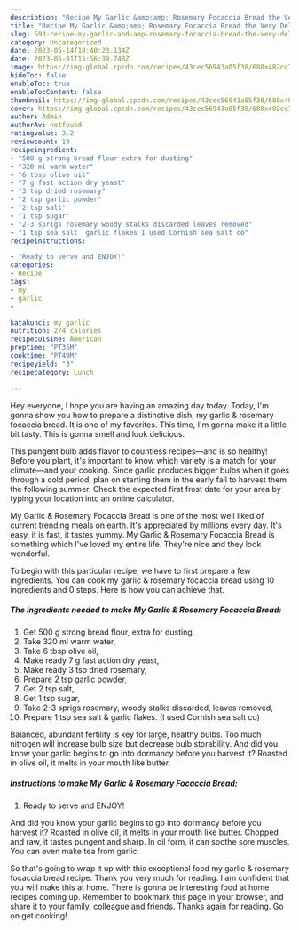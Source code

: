 ```yaml
---
description: "Recipe My Garlic &amp;amp; Rosemary Focaccia Bread the Very Delicious"
title: "Recipe My Garlic &amp;amp; Rosemary Focaccia Bread the Very Delicious"
slug: 593-recipe-my-garlic-and-amp-rosemary-focaccia-bread-the-very-delicious
category: Uncategorized
date: 2023-05-14T18:40:23.134Z
date: 2023-05-01T15:56:39.748Z
image: https://img-global.cpcdn.com/recipes/43cec56943a05f38/680x482cq70/my-garlic-rosemary-focaccia-bread-recipe-main-photo.jpg
hideToc: false
enableToc: true
enableTocContent: false
thumbnail: https://img-global.cpcdn.com/recipes/43cec56943a05f38/680x482cq70/my-garlic-rosemary-focaccia-bread-recipe-main-photo.jpg
cover: https://img-global.cpcdn.com/recipes/43cec56943a05f38/680x482cq70/my-garlic-rosemary-focaccia-bread-recipe-main-photo.jpg
author: Admin
authorAv: notfound
ratingvalue: 3.2
reviewcount: 13
recipeingredient:
- "500 g strong bread flour extra for dusting"
- "320 ml warm water"
- "6 tbsp olive oil"
- "7 g fast action dry yeast"
- "3 tsp dried rosemary"
- "2 tsp garlic powder"
- "2 tsp salt"
- "1 tsp sugar"
- "2-3 sprigs rosemary woody stalks discarded leaves removed"
- "1 tsp sea salt  garlic flakes I used Cornish sea salt co"
recipeinstructions:

- "Ready to serve and ENJOY!"
categories:
- Recipe
tags:
- my
- garlic
- 

katakunci: my garlic  
nutrition: 274 calories
recipecuisine: American
preptime: "PT35M"
cooktime: "PT49M"
recipeyield: "3"
recipecategory: Lunch

---
```



Hey everyone, I hope you are having an amazing day today. Today, I'm gonna show you how to prepare a distinctive dish, my garlic &amp; rosemary focaccia bread. It is one of my favorites. This time, I'm gonna make it a little bit tasty. This is gonna smell and look delicious.

This pungent bulb adds flavor to countless recipes—and is so healthy! Before you plant, it&#39;s important to know which variety is a match for your climate—and your cooking. Since garlic produces bigger bulbs when it goes through a cold period, plan on starting them in the early fall to harvest them the following summer. Check the expected first frost date for your area by typing your location into an online calculator.

My Garlic &amp; Rosemary Focaccia Bread is one of the most well liked of current trending meals on earth. It's appreciated by millions every day. It's easy, it is fast, it tastes yummy. My Garlic &amp; Rosemary Focaccia Bread is something which I've loved my entire life. They're nice and they look wonderful.


To begin with this particular recipe, we have to first prepare a few ingredients. You can cook my garlic &amp; rosemary focaccia bread using 10 ingredients and 0 steps. Here is how you can achieve that.

<!--inarticleads1-->

##### The ingredients needed to make My Garlic &amp; Rosemary Focaccia Bread:

1. Get 500 g strong bread flour, extra for dusting,
1. Take 320 ml warm water,
1. Take 6 tbsp olive oil,
1. Make ready 7 g fast action dry yeast,
1. Make ready 3 tsp dried rosemary,
1. Prepare 2 tsp garlic powder,
1. Get 2 tsp salt,
1. Get 1 tsp sugar,
1. Take 2-3 sprigs rosemary, woody stalks discarded, leaves removed,
1. Prepare 1 tsp sea salt &amp; garlic flakes. (I used Cornish sea salt co)


Balanced, abundant fertility is key for large, healthy bulbs. Too much nitrogen will increase bulb size but decrease bulb storability. And did you know your garlic begins to go into dormancy before you harvest it? Roasted in olive oil, it melts in your mouth like butter. 

<!--inarticleads2-->

##### Instructions to make My Garlic &amp; Rosemary Focaccia Bread:


1. Ready to serve and ENJOY!

And did you know your garlic begins to go into dormancy before you harvest it? Roasted in olive oil, it melts in your mouth like butter. Chopped and raw, it tastes pungent and sharp. In oil form, it can soothe sore muscles. You can even make tea from garlic. 

So that's going to wrap it up with this exceptional food my garlic &amp; rosemary focaccia bread recipe. Thank you very much for reading. I am confident that you will make this at home. There is gonna be interesting food at home recipes coming up. Remember to bookmark this page in your browser, and share it to your family, colleague and friends. Thanks again for reading. Go on get cooking!
